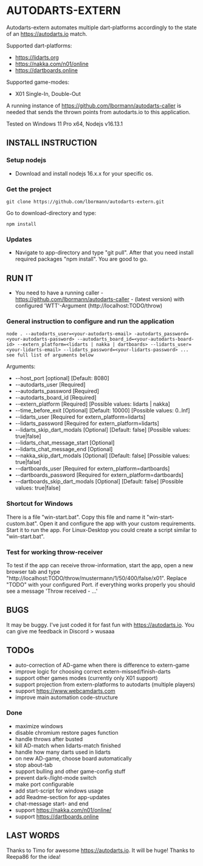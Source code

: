 # AUTODARTS-EXTERN

Autodarts-extern automates multiple dart-platforms accordingly to the state of an https://autodarts.io match. 

Supported dart-platforms:
- https://lidarts.org
- https://nakka.com/n01/online
- https://dartboards.online

Supported game-modes:
- X01 Single-In, Double-Out

A running instance of https://github.com/lbormann/autodarts-caller is needed that sends the thrown points from autodarts.io to this application.


Tested on Windows 11 Pro x64, Nodejs v16.13.1


## INSTALL INSTRUCTION


### Setup nodejs

- Download and install nodejs 16.x.x for your specific os.


### Get the project

    git clone https://github.com/lbormann/autodarts-extern.git

Go to download-directory and type:

    npm install

### Updates

- Navigate to app-directory and type "git pull". After that you need install required packages "npm install". You are good to go.


## RUN IT

- You need to have a running caller - https://github.com/lbormann/autodarts-caller - (latest version) with configured 'WTT'-Argument (http://localhost:TODO/throw)

### General instruction to configure and run the application

    node . --autodarts_user=<your-autodarts-email> -autodarts_password=<your-autodarts-password> --autodarts_board_id=<your-autodarts-board-id> --extern_platform=<lidarts | nakka | dartboards> --lidarts_user=<your-lidarts-email> --lidarts_password=<your-lidarts-password> ... see full list of arguments below

Arguments:
- --host_port [optional] [Default: 8080]
- --autodarts_user [Required]
- --autodarts_password [Required]
- --autodarts_board_id [Required]
- --extern_platform [Required] [Possible values: lidarts | nakka]
- --time_before_exit [Optional] [Default: 10000] [Possible values: 0..Inf]
- --lidarts_user [Required for extern_platform=lidarts]
- --lidarts_password [Required for extern_platform=lidarts]
- --lidarts_skip_dart_modals [Optional] [Default: false] [Possible values: true|false]
- --lidarts_chat_message_start [Optional]
- --lidarts_chat_message_end [Optional]
- --nakka_skip_dart_modals [Optional] [Default: false] [Possible values: true|false]
- --dartboards_user [Required for extern_platform=dartboards]
- --dartboards_password [Required for extern_platform=dartboards]
- --dartboards_skip_dart_modals [Optional] [Default: false] [Possible values: true|false]

### Shortcut for Windows

There is a file "win-start.bat". Copy this file and name it "win-start-custom.bat". Open it and configure the app with your custom requirements. Start it to run the app.
For Linux-Desktop you could create a script similar to "win-start.bat".

### Test for working throw-receiver

To test if the app can receive throw-information, start the app, open a new browser tab and type "http://localhost:TODO/throw/mustermann/1/50/400/false/x01". Replace "TODO" with your configured Port.
if everything works properly you should see a message 'Throw received - ...'


## BUGS

It may be buggy. I've just coded it for fast fun with https://autodarts.io. You can give me feedback in Discord > wusaaa


## TODOs
- auto-correction of AD-game when there is difference to extern-game
- improve logic for choosing correct extern-missed/finish-darts
- support other games modes (currently only X01 support)
- support projection from extern-platforms to autodarts (multiple players)
- support https://www.webcamdarts.com
- improve main automation code-structure


### Done
- maximize windows
- disable chromium restore pages function
- handle throws after busted
- kill AD-match when lidarts-match finished
- handle how many darts used in lidarts
- on new AD-game, choose board automatically
- stop about-tab
- support bulling and other game-config stuff
- prevent dark-/light-mode switch
- make port configurable
- add start-script for windows usage
- add Readme-section for app-updates
- chat-message start- and end
- support https://nakka.com/n01/online/
- support https://dartboards.online


## LAST WORDS
Thanks to Timo for awesome https://autodarts.io. It will be huge!
Thanks to Reepa86 for the idea!

